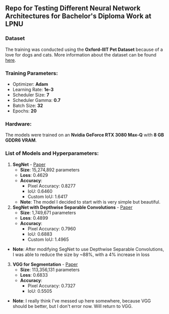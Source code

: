 ## Repo for Testing Different Neural Network Architectures for Bachelor's Diploma Work at LPNU

### Dataset
The training was conducted using the **Oxford-IIIT Pet Dataset** because of a love for dogs and cats. More information about the dataset can be found [here](https://www.robots.ox.ac.uk/~vgg/data/pets/).

### Training Parameters:
- Optimizer: **Adam**
- Learning Rate: **1e-3**
- Scheduler Size: **7**
- Scheduler Gamma: **0.7**
- Batch Size: **32**
- Epochs: **20**

### Hardware:
The models were trained on an **Nvidia GeForce RTX 3080 Max-Q** with **8 GB GDDR6 VRAM**.

### List of Models and Hyperparameters:
1. **SegNet** - [Paper](https://arxiv.org/abs/1511.00561v3)  
   - **Size**: 15,274,892 parameters
   - **Loss**: 0.4629  
   - **Accuracy**:  
     - Pixel Accuracy: 0.8277  
     - IoU: 0.6460  
     - Custom IoU: 1.6417  
   - **Note**:
   The model I decided to start with is very simple but beautiful.
2. **SegNet with Depthwise Separable Convolutions** - [Paper](https://arxiv.org/abs/1704.04861)  
   - **Size**: 1,749,671 parameters
   - **Loss**: 0.4899
   - **Accuracy**:  
     - Pixel Accuracy: 0.7960
     - IoU: 0.6883
     - Custom IoU: 1.4965 
  - **Note**:
  After modifying SegNet to use Depthwise Separable Convolutions, I was able to reduce the size by ~88%, with a 4% increase in loss
3. **VGG for Segmentation** - [Paper](https://arxiv.org/abs/1409.1556v6)  
   - **Size**: 113,356,131 parameters
   - **Loss**: 0.6833
   - **Accuracy**:  
     - Pixel Accuracy: 0.7327
     - IoU: 0.5505
  - **Note**:
  I really think I've messed up here somewhere, because VGG should be better, but I don't error now. Will return to VGG.